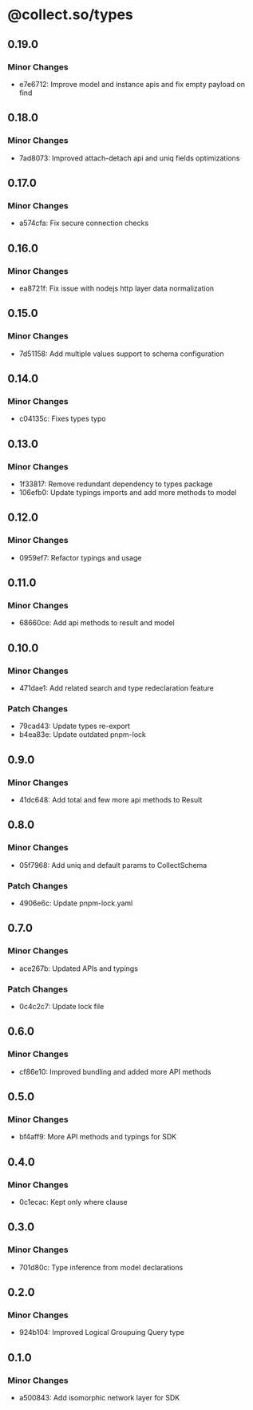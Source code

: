 # @collect.so/types

## 0.19.0

### Minor Changes

- e7e6712: Improve model and instance apis and fix empty payload on find

## 0.18.0

### Minor Changes

- 7ad8073: Improved attach-detach api and uniq fields optimizations

## 0.17.0

### Minor Changes

- a574cfa: Fix secure connection checks

## 0.16.0

### Minor Changes

- ea8721f: Fix issue with nodejs http layer data normalization

## 0.15.0

### Minor Changes

- 7d51158: Add multiple values support to schema configuration

## 0.14.0

### Minor Changes

- c04135c: Fixes types typo

## 0.13.0

### Minor Changes

- 1f33817: Remove redundant dependency to types package
- 106efb0: Update typings imports and add more methods to model

## 0.12.0

### Minor Changes

- 0959ef7: Refactor typings and usage

## 0.11.0

### Minor Changes

- 68660ce: Add api methods to result and model

## 0.10.0

### Minor Changes

- 471dae1: Add related search and type redeclaration feature

### Patch Changes

- 79cad43: Update types re-export
- b4ea83e: Update outdated pnpm-lock

## 0.9.0

### Minor Changes

- 41dc648: Add total and few more api methods to Result

## 0.8.0

### Minor Changes

- 05f7968: Add uniq and default params to CollectSchema

### Patch Changes

- 4906e6c: Update pnpm-lock.yaml

## 0.7.0

### Minor Changes

- ace267b: Updated APIs and typings

### Patch Changes

- 0c4c2c7: Update lock file

## 0.6.0

### Minor Changes

- cf86e10: Improved bundling and added more API methods

## 0.5.0

### Minor Changes

- bf4aff9: More API methods and typings for SDK

## 0.4.0

### Minor Changes

- 0c1ecac: Kept only where clause

## 0.3.0

### Minor Changes

- 701d80c: Type inference from model declarations

## 0.2.0

### Minor Changes

- 924b104: Improved Logical Groupuing Query type

## 0.1.0

### Minor Changes

- a500843: Add isomorphic network layer for SDK
